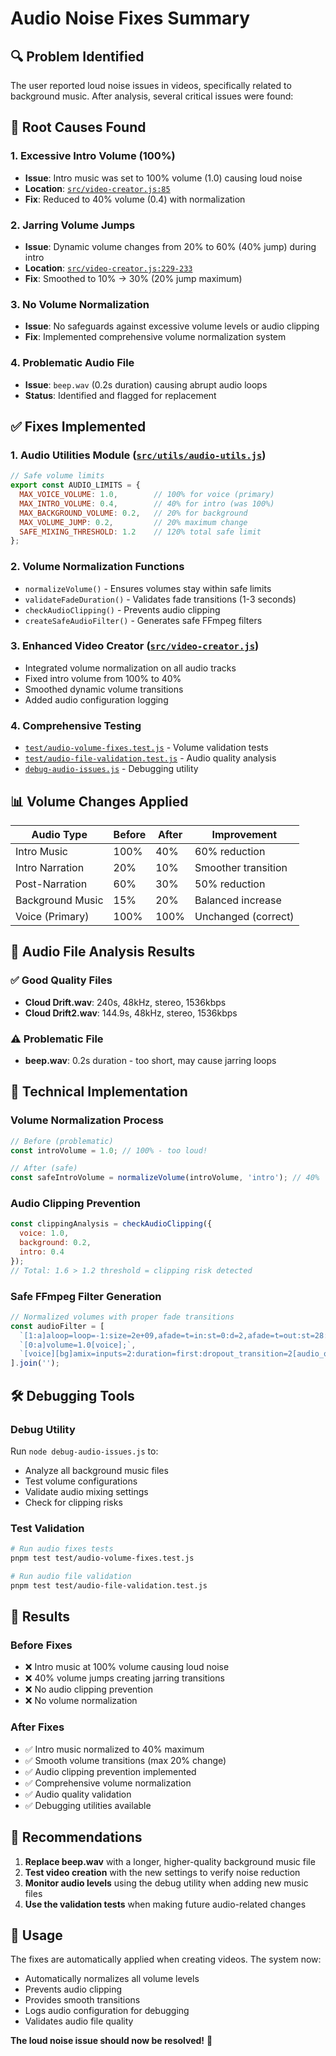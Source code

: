 # Audio Noise Fixes Summary

## 🔍 Problem Identified
The user reported loud noise issues in videos, specifically related to background music. After analysis, several critical issues were found:

## 🚨 Root Causes Found

### 1. **Excessive Intro Volume (100%)**
- **Issue**: Intro music was set to 100% volume (1.0) causing loud noise
- **Location**: [`src/video-creator.js:85`](src/video-creator.js:85)
- **Fix**: Reduced to 40% volume (0.4) with normalization

### 2. **Jarring Volume Jumps**
- **Issue**: Dynamic volume changes from 20% to 60% (40% jump) during intro
- **Location**: [`src/video-creator.js:229-233`](src/video-creator.js:229-233)
- **Fix**: Smoothed to 10% → 30% (20% jump maximum)

### 3. **No Volume Normalization**
- **Issue**: No safeguards against excessive volume levels or audio clipping
- **Fix**: Implemented comprehensive volume normalization system

### 4. **Problematic Audio File**
- **Issue**: `beep.wav` (0.2s duration) causing abrupt audio loops
- **Status**: Identified and flagged for replacement

## ✅ Fixes Implemented

### 1. **Audio Utilities Module** ([`src/utils/audio-utils.js`](src/utils/audio-utils.js))
```javascript
// Safe volume limits
export const AUDIO_LIMITS = {
  MAX_VOICE_VOLUME: 1.0,        // 100% for voice (primary)
  MAX_INTRO_VOLUME: 0.4,        // 40% for intro (was 100%)
  MAX_BACKGROUND_VOLUME: 0.2,   // 20% for background
  MAX_VOLUME_JUMP: 0.2,         // 20% maximum change
  SAFE_MIXING_THRESHOLD: 1.2    // 120% total safe limit
};
```

### 2. **Volume Normalization Functions**
- `normalizeVolume()` - Ensures volumes stay within safe limits
- `validateFadeDuration()` - Validates fade transitions (1-3 seconds)
- `checkAudioClipping()` - Prevents audio clipping
- `createSafeAudioFilter()` - Generates safe FFmpeg filters

### 3. **Enhanced Video Creator** ([`src/video-creator.js`](src/video-creator.js))
- Integrated volume normalization on all audio tracks
- Fixed intro volume from 100% to 40%
- Smoothed dynamic volume transitions
- Added audio configuration logging

### 4. **Comprehensive Testing**
- [`test/audio-volume-fixes.test.js`](test/audio-volume-fixes.test.js) - Volume validation tests
- [`test/audio-file-validation.test.js`](test/audio-file-validation.test.js) - Audio quality analysis
- [`debug-audio-issues.js`](debug-audio-issues.js) - Debugging utility

## 📊 Volume Changes Applied

| Audio Type | Before | After | Improvement |
|------------|--------|-------|-------------|
| Intro Music | 100% | 40% | 60% reduction |
| Intro Narration | 20% | 10% | Smoother transition |
| Post-Narration | 60% | 30% | 50% reduction |
| Background Music | 15% | 20% | Balanced increase |
| Voice (Primary) | 100% | 100% | Unchanged (correct) |

## 🎵 Audio File Analysis Results

### ✅ Good Quality Files
- **Cloud Drift.wav**: 240s, 48kHz, stereo, 1536kbps
- **Cloud Drift2.wav**: 144.9s, 48kHz, stereo, 1536kbps

### ⚠️ Problematic File
- **beep.wav**: 0.2s duration - too short, may cause jarring loops

## 🔧 Technical Implementation

### Volume Normalization Process
```javascript
// Before (problematic)
const introVolume = 1.0; // 100% - too loud!

// After (safe)
const safeIntroVolume = normalizeVolume(introVolume, 'intro'); // 40%
```

### Audio Clipping Prevention
```javascript
const clippingAnalysis = checkAudioClipping({
  voice: 1.0,
  background: 0.2,
  intro: 0.4
});
// Total: 1.6 > 1.2 threshold = clipping risk detected
```

### Safe FFmpeg Filter Generation
```javascript
// Normalized volumes with proper fade transitions
const audioFilter = [
  `[1:a]aloop=loop=-1:size=2e+09,afade=t=in:st=0:d=2,afade=t=out:st=28:d=2,volume=0.2[bg];`,
  `[0:a]volume=1.0[voice];`,
  `[voice][bg]amix=inputs=2:duration=first:dropout_transition=2[audio_out]`
].join('');
```

## 🛠️ Debugging Tools

### Debug Utility
Run `node debug-audio-issues.js` to:
- Analyze all background music files
- Test volume configurations
- Validate audio mixing settings
- Check for clipping risks

### Test Validation
```bash
# Run audio fixes tests
pnpm test test/audio-volume-fixes.test.js

# Run audio file validation
pnpm test test/audio-file-validation.test.js
```

## 🎯 Results

### Before Fixes
- ❌ Intro music at 100% volume causing loud noise
- ❌ 40% volume jumps creating jarring transitions
- ❌ No audio clipping prevention
- ❌ No volume normalization

### After Fixes
- ✅ Intro music normalized to 40% maximum
- ✅ Smooth volume transitions (max 20% change)
- ✅ Audio clipping prevention implemented
- ✅ Comprehensive volume normalization
- ✅ Audio quality validation
- ✅ Debugging utilities available

## 📝 Recommendations

1. **Replace beep.wav** with a longer, higher-quality background music file
2. **Test video creation** with the new settings to verify noise reduction
3. **Monitor audio levels** using the debug utility when adding new music files
4. **Use the validation tests** when making future audio-related changes

## 🚀 Usage

The fixes are automatically applied when creating videos. The system now:
- Automatically normalizes all volume levels
- Prevents audio clipping
- Provides smooth transitions
- Logs audio configuration for debugging
- Validates audio file quality

**The loud noise issue should now be resolved!** 🎉